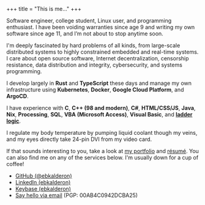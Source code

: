 +++
title = "This is me..."
+++

Software engineer, college student, Linux user, and programming enthusiast. I
have been voiding warranties since age 9 and writing my own software since age
11, and I’m not about to stop anytime soon.

I'm deeply fascinated by hard problems of all kinds, from large-scale
distributed systems to highly constrained embedded and real-time systems. I care
about open source software, Internet decentralization, censorship resistance,
data distribution and integrity, cybersecurity, and systems programming.

I develop largely in **Rust** and **TypeScript** these days and manage my own
infrastructure using **Kubernetes**, **Docker**, **Google Cloud Platform**, and
**ArgoCD**.

I have experience with **C**, **C++ (98 and modern)**, **C#**, **HTML/CSS/JS**,
**Java**, **Nix**, **Processing**, **SQL**, **VBA (Microsoft Access)**, **Visual
Basic**, and [**ladder logic**](https://en.wikipedia.org/wiki/Ladder_logic).

I regulate my body temperature by pumping liquid coolant though my veins, and my
eyes directly take 24-pin DVI from my video card.

If that sounds interesting to you, take a look at [my portfolio](/projects) and
[résumé](/resume.pdf). You can also find me on any of the services below.
I'm usually down for a cup of coffee!

* [GitHub (@ebkalderon)](https://github.com/ebkalderon)
* [LinkedIn (ebkalderon)](https://www.linkedin.com/in/ebkalderon)
* [Keybase (ebkalderon)](https://keybase.io/ebkalderon)
* [Say hello via email](mailto:ebkalderon@gmail.com?subject=hi) (PGP: 00AB4C0942DCBA25)
